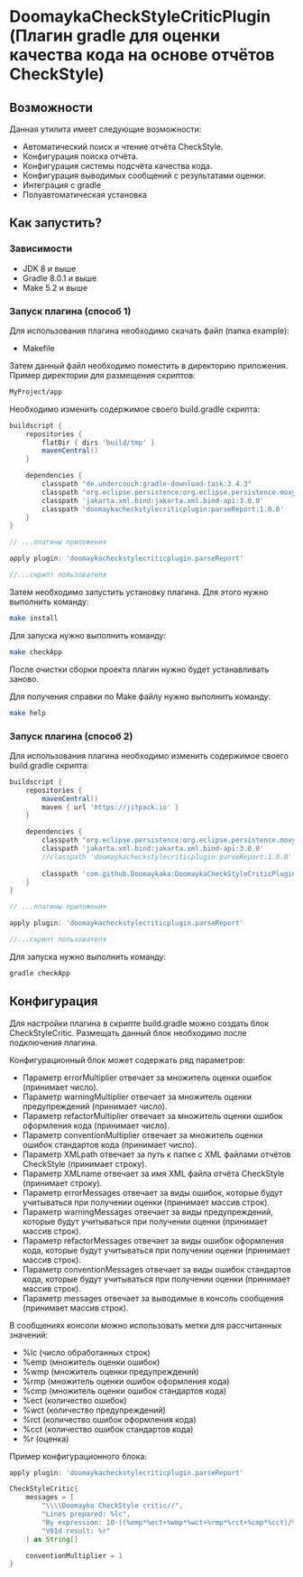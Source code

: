 # DoomaykaCheckStyleCriticPlugin (Плагин gradle для оценки качества кода на основе отчётов CheckStyle)

## Возможности

Данная утилита имеет следующие возможности:

- Автоматический поиск и чтение отчёта CheckStyle.
- Конфигурация поиска отчёта.
- Конфигурация системы подсчёта качества кода.
- Конфигурация выводимых сообщений с результатами оценки.
- Интеграция с gradle
- Полуавтоматическая установка

## Как запустить?

### Зависимости

- JDK 8 и выше
- Gradle 8.0.1 и выше
- Make 5.2 и выше

### Запуск плагина (способ 1)

Для использования плагина необходимо скачать файл (папка example):

- Makefile

Затем данный файл необходимо поместить в директорию приложения.
Пример директории для размещения скриптов:

```bash
MyProject/app
```

Необходимо изменить содержимое своего build.gradle скрипта:

```groovy
buildscript {
    repositories {
        flatDir { dirs 'build/tmp' }
        mavenCentral()
    }

    dependencies {
        classpath "de.undercouch:gradle-download-task:3.4.3"
        classpath "org.eclipse.persistence:org.eclipse.persistence.moxy:3.0.0"
        classpath 'jakarta.xml.bind:jakarta.xml.bind-api:3.0.0'
        classpath 'doomaykacheckstylecriticplugin:parseReport:1.0.0'
    }
}

// ...плагины приложения

apply plugin: 'doomaykacheckstylecriticplugin.parseReport'

//...скрипт пользователя
```

Затем необходимо запустить установку плагина.
Для этого нужно выполнить команду:

```bash
make install
```

Для запуска нужно выполнить команду:

```bash
make checkApp
```

После очистки сборки проекта плагин нужно будет устанавливать заново.

Для получения справки по Make файлу нужно выполнить команду:

```bash
make help
```

### Запуск плагина (способ 2)

Для использования плагина необходимо изменить содержимое своего build.gradle скрипта:

```groovy
buildscript {
    repositories {
        mavenCentral()
		maven { url 'https://jitpack.io' }
    }

    dependencies {
        classpath "org.eclipse.persistence:org.eclipse.persistence.moxy:3.0.0"
        classpath 'jakarta.xml.bind:jakarta.xml.bind-api:3.0.0'
        //classpath 'doomaykacheckstylecriticplugin:parseReport:1.0.0'
		
		classpath 'com.github.Doomaykaka:DoomaykaCheckStyleCriticPlugin:1.0.5'
    }
}

// ...плагины приложения

apply plugin: 'doomaykacheckstylecriticplugin.parseReport'

//...скрипт пользователя
```

Для запуска нужно выполнить команду:

```bash
gradle checkApp
```

## Конфигурация

Для настройки плагина в скрипте build.gradle можно создать блок CheckStyleCritic.
Размещать данный блок необходимо после подключения плагина.

Конфигурационный блок может содержать ряд параметров:

- Параметр errorMultiplier отвечает за множитель оценки ошибок (принимает число).
- Параметр warningMultiplier отвечает за множитель оценки предупреждений (принимает число).
- Параметр refactorMultiplier отвечает за множитель оценки ошибок оформления кода (принимает число).
- Параметр conventionMultiplier отвечает за множитель оценки ошибок стандартов кода (принимает число).
- Параметр XMLpath отвечает за путь к папке с XML файлами отчётов CheckStyle (принимает строку).
- Параметр XMLname отвечает за имя XML файла отчёта CheckStyle (принимает строку).
- Параметр errorMessages отвечает за виды ошибок, которые будут учитываться при получении оценки
  (принимает массив строк).
- Параметр warningMessages отвечает за виды предупреждений, которые будут учитываться при получении оценки
  (принимает массив строк).
- Параметр refactorMessages отвечает за виды ошибок оформления кода, которые будут учитываться при получении оценки
  (принимает массив строк).
- Параметр conventionMessages отвечает за виды ошибок стандартов кода, которые будут учитываться при получении оценки
  (принимает массив строк).
- Параметр messages отвечает за выводимые в консоль сообщения (принимает массив строк).

В сообщениях консоли можно использовать метки для рассчитанных значений:

- %lc (число обработанных строк)
- %emp (множитель оценки ошибок)
- %wmp (множитель оценки предупреждений)
- %rmp (множитель оценки ошибок оформления кода)
- %cmp (множитель оценки ошибок стандартов кода)
- %ect (количество ошибок)
- %wct (количество предупреждений)
- %rct (количество ошибок оформления кода)
- %cct (количество ошибок стандартов кода)
- %r (оценка)

Пример конфигурационного блока:

```groovy
apply plugin: 'doomaykacheckstylecriticplugin.parseReport'

CheckStyleCritic{
    messages = [
        "\\\\Doomayka CheckStyle critic//",
        "Lines prepared: %lc",
        "By expression: 10-((%emp*%ect+%wmp*%wct+%rmp*%rct+%cmp*%cct)/%lc)*10",
        "V01d result: %r"
    ] as String[]

    conventionMultiplier = 1
}
```
